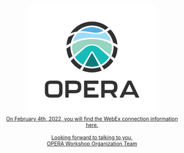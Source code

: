 <p align="center">
  <a href="https://www.jpl.nasa.gov/go/opera"><img src="https://github.com/bosmanoglu/bosmanoglu.github.io/blob/main/opera-color.png?raw=True" width="350" title="OPERA Logo">
<br>
On February 4th, 2022, you will find the WebEx connection information here.<br>
<br>
Looking forward to talking to you, <br>
OPERA Workshop Organization Team<br>

</p>

